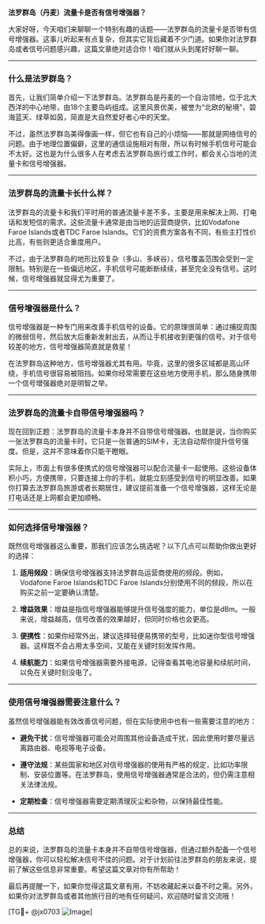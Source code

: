 **法罗群岛（丹麦）流量卡是否有信号增强器？**

大家好呀，今天咱们来聊聊一个特别有趣的话题——法罗群岛的流量卡是否带有信号增强器。这事儿听起来有点复杂，但其实它背后藏着不少门道。如果你对法罗群岛或者信号问题感兴趣，这篇文章绝对适合你！咱们就从头到尾好好聊一聊。

---

### 什么是法罗群岛？

首先，让我们简单介绍一下法罗群岛。法罗群岛是丹麦的一个自治领地，位于北大西洋的中心地带，由18个主要岛屿组成。这里风景优美，被誉为“北欧的秘境”，碧海蓝天、绿草如茵，简直是大自然爱好者心中的天堂。

不过，虽然法罗群岛美得像画一样，但它也有自己的小烦恼——那就是网络信号的问题。由于地理位置偏僻，这里的通信设施相对有限，所以有时候手机信号可能会不太好。这也是为什么很多人在考虑去法罗群岛旅行或工作时，都会关心当地的流量卡和信号增强器。

---

### 法罗群岛的流量卡长什么样？

法罗群岛的流量卡和我们平时用的普通流量卡差不多，主要是用来解决上网、打电话和发短信的需求。这些流量卡通常是由当地的运营商提供，比如Vodafone Faroe Islands或者TDC Faroe Islands。它们的资费方案各有不同，有些主打性价比高，有些则更适合重度用户。

不过，由于法罗群岛的地形比较复杂（多山、多峡谷），信号覆盖范围会受到一定限制。特别是在一些偏远地区，手机信号可能断断续续，甚至完全没有信号。这时候，信号增强器就显得尤为重要了。

---

### 信号增强器是什么？

信号增强器是一种专门用来改善手机信号的设备。它的原理很简单：通过捕捉周围的微弱信号，然后放大后重新发射出去，从而让手机接收到更强的信号。对于信号较差的地方，信号增强器简直就是救星！

在法罗群岛这种地方，信号增强器尤其有用。毕竟，这里的很多区域都是高山环绕，手机信号很容易被阻挡。如果你经常需要在这些地方使用手机，那么随身携带一个信号增强器绝对是明智之举。

---

### 法罗群岛的流量卡自带信号增强器吗？

现在回到正题：法罗群岛的流量卡本身并不自带信号增强器。也就是说，当你购买一张法罗群岛的流量卡时，它只是一张普通的SIM卡，无法自动帮你提升信号强度。但是，这并不意味着你只能干瞪眼。

实际上，市面上有很多便携式的信号增强器可以配合流量卡一起使用。这些设备体积小巧，方便携带，只要连接上你的手机，就能立刻感受到信号的明显改善。如果你打算去法罗群岛旅游或者长期居住，建议提前准备一个信号增强器，这样无论是打电话还是上网都会更加顺畅。

---

### 如何选择信号增强器？

既然信号增强器这么重要，那我们应该怎么挑选呢？以下几点可以帮助你做出更好的选择：

1. **适用频段**：确保信号增强器支持法罗群岛运营商使用的频段。例如，Vodafone Faroe Islands和TDC Faroe Islands分别使用不同的频段，所以在购买之前一定要确认清楚。

2. **增益效果**：增益是指信号增强器能够提升信号强度的能力，单位是dBm。一般来说，增益越高，信号改善的效果越好，但同时价格也会更高。

3. **便携性**：如果你经常外出，建议选择轻便易携带的型号，比如迷你型信号增强器。这样既不会占用太多空间，又能在关键时刻发挥作用。

4. **续航能力**：如果信号增强器需要外接电源，记得查看其电池容量和续航时间，以免在关键时刻没电了。

---

### 使用信号增强器需要注意什么？

虽然信号增强器能有效改善信号问题，但在实际使用中也有一些需要注意的地方：

- **避免干扰**：信号增强器可能会对周围其他设备造成干扰，因此使用时要尽量远离路由器、电视等电子设备。
  
- **遵守法规**：某些国家和地区对信号增强器的使用有严格的规定，比如功率限制、安装位置等。在法罗群岛，使用信号增强器通常是合法的，但仍需注意相关法律法规。

- **定期检查**：信号增强器需要定期清理灰尘和杂物，以保持最佳性能。

---

### 总结

总的来说，法罗群岛的流量卡本身并不自带信号增强器，但通过额外配备一个信号增强器，你可以轻松解决信号不佳的问题。对于计划前往法罗群岛的朋友来说，提前了解这些信息非常重要。希望这篇文章对你有所帮助！

最后再提醒一下，如果你觉得这篇文章有用，不妨收藏起来以备不时之需。另外，如果你对法罗群岛或者其他旅行目的地有任何疑问，欢迎随时留言交流哦！

[TG💪+ @jx0703 ![Image](https://github.com/user-attachments/assets/dbca1d08-cadb-493c-b0ec-ad6f7a83f270)]